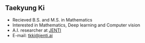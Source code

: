 ## Taekyung Ki

- Recieved B.S. and M.S. in Mathematics
- Interested in Mathematics, Deep learning and Computer vision
- A.I. researcher at [JENTI](http://jenti.ai/about-us/)
- E-mail: tkki@jenti.ai
